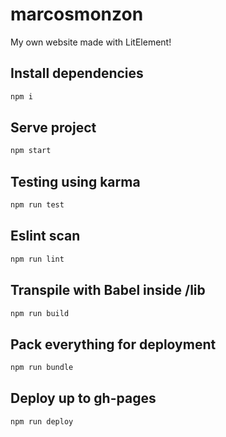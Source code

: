 # marcosmonzon

My own website made with LitElement!

## Install dependencies
```bash
npm i
```

## Serve project
```bash
npm start
```

## Testing using karma
```bash
npm run test
```

## Eslint scan
```bash
npm run lint
```

## Transpile with Babel inside /lib
```bash
npm run build
```

## Pack everything for deployment
```bash
npm run bundle
```

## Deploy up to gh-pages
```bash
npm run deploy
```